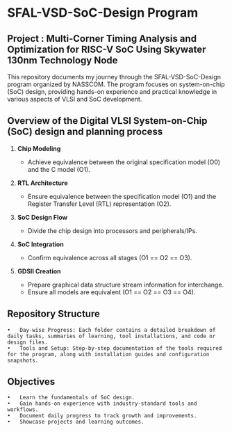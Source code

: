 # SFAL-VSD-SoC-Design Program 

## Project : Multi-Corner Timing Analysis and Optimization for RISC-V SoC Using Skywater 130nm Technology Node

This repository documents my journey through the SFAL-VSD-SoC-Design program organized by NASSCOM. The program focuses on system-on-chip (SoC) design, providing hands-on experience and practical knowledge in various aspects of VLSI and SoC development.

## Overview of the Digital VLSI System-on-Chip (SoC) design and planning process

1. **Chip Modeling**
   - Achieve equivalence between the original specification model (O0) and the C model (O1).

2. **RTL Architecture**
   - Ensure equivalence between the specification model (O1) and the Register Transfer Level (RTL) representation (O2).

3. **SoC Design Flow**
   - Divide the chip design into processors and peripherals/IPs.

4. **SoC Integration**
   - Confirm equivalence across all stages (O1 == O2 == O3).

5. **GDSII Creation**
   - Prepare graphical data structure stream information for interchange.
   - Ensure all models are equivalent (O1 == O2 == O3 == O4).


## Repository Structure

	•	Day-wise Progress: Each folder contains a detailed breakdown of daily tasks, summaries of learning, tool installations, and code or design files.
	•	Tools and Setup: Step-by-step documentation of the tools required for the program, along with installation guides and configuration snapshots.

## Objectives

	•	Learn the fundamentals of SoC design.
	•	Gain hands-on experience with industry-standard tools and workflows.
	•	Document daily progress to track growth and improvements.
	•	Showcase projects and learning outcomes.
 
